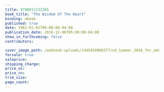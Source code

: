 ```yaml
---
title: 9780811222365
book_title: "The Wisdom Of The Heart"
binding: ebook
published: true
date: 1961-01-01T06:00:00-04:00
publication_date: 2016-12-06T05:00:00-04:00
show_in_forthcoming: false
contributors:

cover_image_path: /webhook-uploads/1445459980377/nd_Summer_2016_for_web.tiff
forsale: true
saleprice:
shipping_charge:
price_us:
price_cn:
trim_size:
page_count:
---
```



